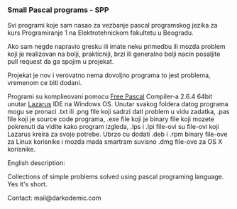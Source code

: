 <h3>Small Pascal programs - SPP</h3>
<p>Svi programi koje sam nasao za vezbanje pascal programskog jezika za kurs Programiranje 1 na Elektrotehnickom fakultetu u Beogradu.</p>
<p>Ako sam negde napravio gresku ili imate neku primedbu ili mozda problem koji je realizovan na bolji, prakticniji, brzi ili generalno bolji nacin posaljite pull request da ga spojim u projekat.</p>
<p>Projekat je nov i verovatno nema dovoljno programa to jest problema, vremenom ce biti dodani.</p>
<p>Programi su komplieovani pomocu <a href="http://www.freepascal.org/">Free Pascal</a> Compiler-a 2.6.4 64bit unutar <a href="http://www.lazarus.freepascal.org/">Lazarus</a> IDE na Windows OS. Unutar svakog foldera datog programa mogu se pronaci .txt ili .png file koji sadrzi dati problem u vidu zadatka, .pas file koji je source code programa, .exe file koji je binary file koji mozete pokrenuti da vidite kako program izgleda, .lps i .lpi file-ovi su file-ovi koji Lazarus kreira za svoje potrebe. Ubrzo cu dodati .deb i .rpm binary file-ove za Linux korisnike i mozda mada smartram suvisno .dmg file-ove za OS X korisnike.</p>
<p>English description:</p>
<p>Collections of simple problems solved using pascal programing language. Yes it's short.</p>
<p>Contact:
mail@darkodemic.com
</p>
